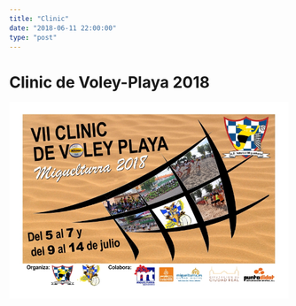 ```yaml
---
title: "Clinic"
date: "2018-06-11 22:00:00"
type: "post"
---
```


# Clinic de Voley-Playa 2018


<!--aside>
  <h3>Contenidos</h3>
  <p>	<a href="#inscripcion">Inscripción</a></p>
  <p>	<a href="#horario">Horario</a></p>
  <p>	<a href="#equipo">Equipo</a></p>
  <p>	<a href="#actividades">Actividades</a></p>
  <p>	<a href="#colab">Colaboradores</a></p>
  <p>	<a href="#visitas">Visitas</a></p>
</aside-->

![Cartel](cartel-clinic.jpg)

<!-- El ADV Miguelturra vuelve a organizar, por séptimo año consecutivo, el -->
<!-- Clinic de Voley-Playa. Orientado a chavales nacidos entre 2003 y 2009, -->
<!-- el clínic les ofrece más de una semana de actividades deportivas y de -->
<!-- recreo, donde los nuevos en este deporte aprenderán las nociones -->
<!-- básicas del voley playa mientras los más experimentados podrán -->
<!-- perfeccionar su técnica, todo ello a la vez que se divierten con los -->
<!-- juegos y actividades organizados por -->
<!-- nuestros monitores. -->

<!-- El clinic tendrá lugar del 6 al 15 de Julio, con descanso el -->
<!-- domingo 9. La inauguración se celebrará el día 6, a las 20:00 horas en -->
<!-- el Parque Rivas Moreno. El sábado 15 tendrá lugar la fiesta de -->
<!-- despedida en el parque acuático Playa Park de Ciudad Real, y -->
<!-- posteriormente el acto de clausura a las 20:00 horas en el Parque -->
<!-- Rivas Moreno. -->

